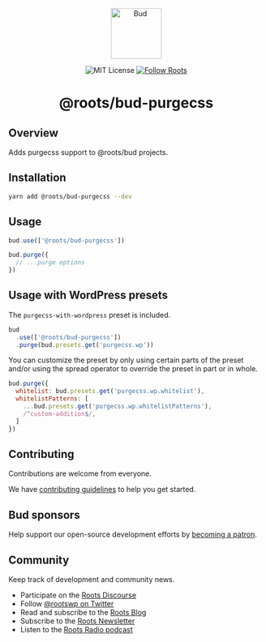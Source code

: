 <p align="center">
  <img alt="Bud" src="https://cdn.roots.io/app/uploads/logo-bud.svg" height="100">
</p>

<p align="center">
  <img alt="MIT License" src="https://img.shields.io/github/license/roots/bud?color=%23525ddc&style=flat-square">
  <a href="https://twitter.com/rootswp">
    <img alt="Follow Roots" src="https://img.shields.io/twitter/follow/rootswp.svg?style=flat-square&color=1da1f2" />
  </a>
</p>

<h1 align="center">
  <strong>@roots/bud-purgecss</strong>
</h1>

## Overview

Adds purgecss support to @roots/bud projects.

## Installation

```sh
yarn add @roots/bud-purgecss --dev
```

## Usage

```js
bud.use(['@roots/bud-purgecss'])
```

```js
bud.purge({
  // ...purge options
})
```

## Usage with WordPress presets

The `purgecss-with-wordpress` preset is included.

```js
bud
  .use(['@roots/bud-purgecss'])
  .purge(bud.presets.get('purgecss.wp'))
```

You can customize the preset by only using certain parts of the preset and/or using the spread operator to override the preset in part or in whole.

```js
bud.purge({
  whitelist: bud.presets.get('purgecss.wp.whitelist'),
  whitelistPatterns: [
    ...bud.presets.get('purgecss.wp.whitelistPatterns'),
    /^custom-addition$/,
  ]
})
```

## Contributing

Contributions are welcome from everyone.

We have [contributing guidelines](https://github.com/roots/guidelines/blob/master/CONTRIBUTING.md) to help you get started.

## Bud sponsors

Help support our open-source development efforts by [becoming a patron](https://www.patreon.com/rootsdev).

## Community

Keep track of development and community news.

- Participate on the [Roots Discourse](https://discourse.roots.io/)
- Follow [@rootswp on Twitter](https://twitter.com/rootswp)
- Read and subscribe to the [Roots Blog](https://roots.io/blog/)
- Subscribe to the [Roots Newsletter](https://roots.io/subscribe/)
- Listen to the [Roots Radio podcast](https://roots.io/podcast/)
